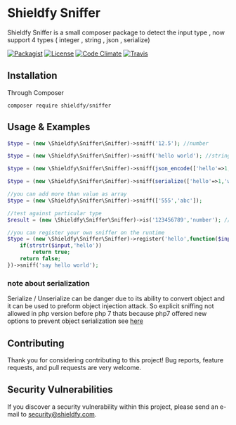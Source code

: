 # Shieldfy Sniffer

Shieldfy Sniffer is a small composer package to detect the input type , now support 4 types ( integer , string , json , serialize)

[![Packagist](https://img.shields.io/packagist/v/shieldfy/sniffer.svg?label=Packagist&style=flat-square)](https://packagist.org/packages/shieldfy/sniffer)
[![License](https://img.shields.io/packagist/l/shieldfy/sniffer.svg?label=License&style=flat-square)](https://github.com/shieldfy/sniffer/blob/master/LICENSE)
[![Code Climate](https://img.shields.io/codeclimate/github/shieldfy/sniffer.svg)](https://codeclimate.com/github/shieldfy/sniffer)
[![Travis](https://img.shields.io/travis/shieldfy/sniffer.svg)](https://travis-ci.org/shieldfy/sniffer)



## Installation

Through Composer

```
composer require shieldfy/sniffer
```


## Usage & Examples

```php
$type = (new \Shieldfy\Sniffer\Sniffer)->sniff('12.5'); //number

$type = (new \Shieldfy\Sniffer\Sniffer)->sniff('hello world'); //string

$type = (new \Shieldfy\Sniffer\Sniffer)->sniff(json_encode(['hello'=>1,'world'=>'!'])); //json

$type = (new \Shieldfy\Sniffer\Sniffer)->sniff(serialize(['hello'=>1,'world'=>'!'])); //serialize

//you can add more than value as array
$type = (new \Shieldfy\Sniffer\Sniffer)->sniff(['555','abc']);

//test against particular type
$result = (new \Shieldfy\Sniffer\Sniffer)->is('123456789','number'); //true

//you can register your own sniffer on the runtime
$type = (new \Shieldfy\Sniffer\Sniffer)->register('hello',function($input){
	if(strstr($input,'hello')) 
		return true;
	return false;
})->sniff('say hello world');

```

### note about serialization

Serialize / Unserialize can be danger due to its ability to convert object and it can be used to preform object injection attack.
So explicit sniffing not allowed in php version before php 7 thats because php7 offered new options to prevent object serialization
see [here](http://php.net/unserialize)

## Contributing 

Thank you for considering contributing to this project!
Bug reports, feature requests, and pull requests are very welcome.


## Security Vulnerabilities

If you discover a security vulnerability within this project, please send an e-mail to security@shieldfy.com.
